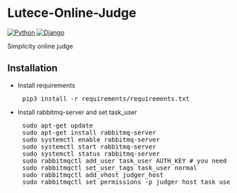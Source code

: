 # Lutece-Online-Judge
[![Python](https://img.shields.io/badge/python-3.5.4-red.svg?style=flat-square)](https://www.python.org/downloads/release/python-354/)
[![Django](https://img.shields.io/badge/django-2.0.4-ff69b4.svg?style=flat-square)](https://www.djangoproject.com/)

Simplicity online judge

## Installation

+ Install requirements
<pre>
    pip3 install -r requirements/requirements.txt
</pre>

+ Install rabbitmq-server and set task_user
<pre>
    sudo apt-get update
    sudo apt-get install rabbitmq-server
    sudo systemctl enable rabbitmq-server
    sudo systemctl start rabbitmq-server
    sudo systemctl status rabbitmq-server
    sudo rabbitmqctl add_user task_user AUTH_KEY # you need to set Judger AUTH_KEY
    sudo rabbitmqctl set_user_tags task_user normal
    sudo rabbitmqctl add_vhost judger_host
    sudo rabbitmqctl set_permissions -p judger_host task_user ".*" ".*" ".*"
</pre>